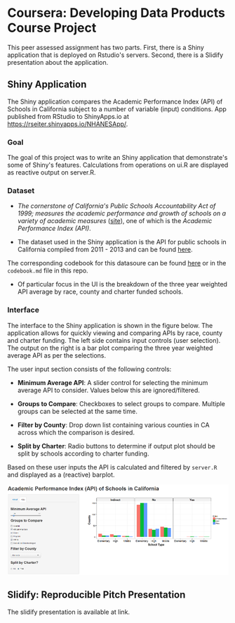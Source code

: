 # Coursera: Developing Data Products Course Project



This peer assessed assignment has two parts. First, there is a Shiny application that is deployed on Rstudio's servers. Second, there is a Slidify presentation about the application.



## Shiny Application



The Shiny application compares the Academic Performance Index (API) of Schools in California subject to a number of variable (input) conditions. App published from RStudio to ShinyApps.io at https://rseiter.shinyapps.io/NHANESApp/.



### Goal

The goal of this project was to write an Shiny application that demonstrate's some of Shiny's features. Calculations from operations on ui.R are displayed as reactive output on server.R.



### Dataset

- *The cornerstone of California's Public Schools Accountability Act of 1999; measures the academic performance and growth of schools on a variety of academic measures* ([site](http://www.cde.ca.gov/ta/ac/)), one of which is the *Academic Performance Index (API)*. 

- The dataset used in the Shiny application is the API for public schools in California compiled from 2011 - 2013 and can be found [here](http://www.cde.ca.gov/ta/ac/ap/apidatafiles.asp). 

The corresponding codebook for this datasoure can be found [here](http://www.cde.ca.gov/ta/ac/ap/reclayoutApiAvg.asp) or in the `codebook.md` file in this repo. 

- Of particular focus in the UI is the breakdown of the three year weighted API average by race, county and charter funded schools.



### Interface

The interface to the Shiny application is shown in the figure below. The application allows for quickly viewing and comparing APIs by race, county and charter funding. The left side contains input controls (user selection). The output on the right is a bar plot comparing the three year weighted average API as per the selections.



The user input section consists of the following controls:

- **Minimum Average API**: A slider control for selecting the minimum average API to consider. Values below this are ignored/filtered.

- **Groups to Compare**: Checkboxes to select groups to compare. Multiple groups can be selected at the same time.

- **Filter by County**: Drop down list containing various counties in CA across which the comparison is desired.

- **Split by Charter**: Radio buttons to determine if output plot should be split by schools according to charter funding.



Based on these user inputs the API is calculated and filtered by `server.R` and displayed as a (reactive) barplot.



![ShinyApp Interface](assets/img/shinyapp_interface.png)



## Slidify: Reproducible Pitch Presentation

The slidify presentation is available at link.

